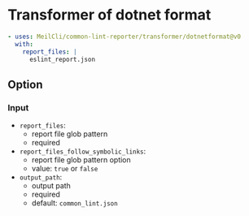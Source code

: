 # Transformer of dotnet format
```yml
- uses: MeilCli/common-lint-reporter/transformer/dotnetformat@v0
  with:
    report_files: |
      eslint_report.json
```

## Option
### Input
- `report_files`:
  - report file glob pattern
  - required
- `report_files_follow_symbolic_links`:
  - report file glob pattern option
  - value: `true` or `false`
- `output_path`:
  - output path
  - required
  - default: `common_lint.json`